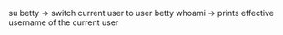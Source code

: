 su betty -> switch current user to user betty
whoami -> prints effective username of the current user
